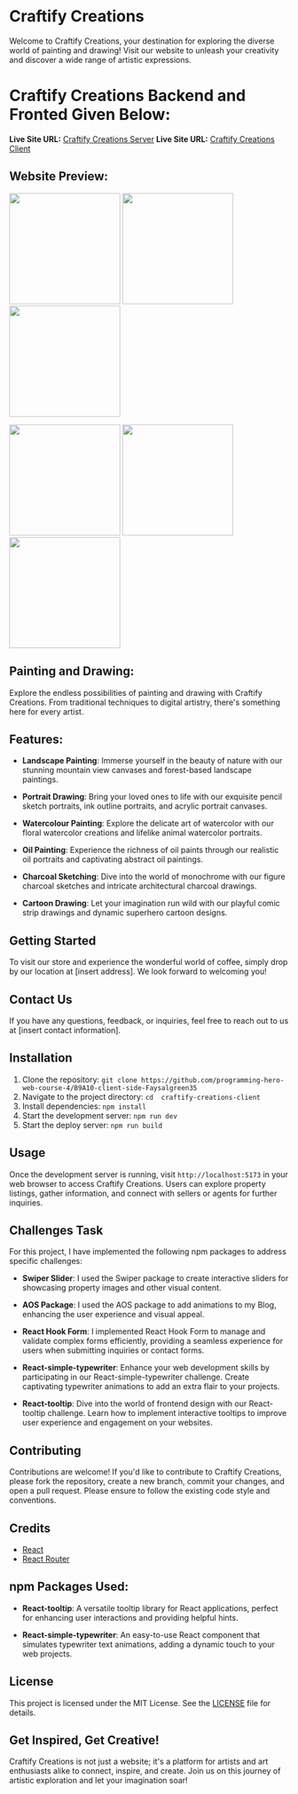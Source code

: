 
# Craftify Creations


Welcome to Craftify Creations, your destination for exploring the diverse world of painting and drawing! Visit our website to unleash your creativity and discover a wide range of artistic expressions. 


# Craftify Creations  Backend and Fronted Given Below:  

**Live Site URL:** [Craftify Creations Server](https://craftify-creations-server.vercel.app)
**Live Site URL:** [Craftify Creations Client](https://craftify-creations.web.app/)
 



## Website Preview:
 

<p float="left">
  <img src="https://i.postimg.cc/cJtfc4zG/craftify.png" width="200" />
  <img src="https://i.postimg.cc/HsLzyHTd/web2.jpg" width="200" /> 
  <img src="https://i.postimg.cc/k4cN2YZ2/web3.jpg" width="200" />
</p>
<p float="left">
  <img src="https://i.postimg.cc/T13VgqMC/web4.jpg" width="200" />
  <img src="https://i.postimg.cc/1RvcPTwT/web5.jpg" width="200" /> 
  <img src="https://i.postimg.cc/0jXpfM9x/web6.jpg" width="200" />  

## Painting and Drawing:

Explore the endless possibilities of painting and drawing with Craftify Creations. From traditional techniques to digital artistry, there's something here for every artist.


## Features:

- **Landscape Painting**: Immerse yourself in the beauty of nature with our stunning mountain view canvases and forest-based landscape paintings.
  
- **Portrait Drawing**: Bring your loved ones to life with our exquisite pencil sketch portraits, ink outline portraits, and acrylic portrait canvases.
  
- **Watercolour Painting**: Explore the delicate art of watercolor with our floral watercolor creations and lifelike animal watercolor portraits.
  
- **Oil Painting**: Experience the richness of oil paints through our realistic oil portraits and captivating abstract oil paintings.
  
- **Charcoal Sketching**: Dive into the world of monochrome with our figure charcoal sketches and intricate architectural charcoal drawings.
  
- **Cartoon Drawing**: Let your imagination run wild with our playful comic strip drawings and dynamic superhero cartoon designs.


## Getting Started
To visit our store and experience the wonderful world of coffee, simply drop by our location at [insert address]. We look forward to welcoming you!

## Contact Us
If you have any questions, feedback, or inquiries, feel free to reach out to us at [insert contact information].


## Installation
1. Clone the repository: `git clone https://github.com/programming-hero-web-course-4/B9A10-client-side-Faysalgreen35`
2. Navigate to the project directory: `cd  craftify-creations-client`
3. Install dependencies: `npm install`
4. Start the development server: `npm run dev`
5. Start the deploy server: `npm run build`

## Usage
Once the development server is running, visit `http://localhost:5173` in your web browser to access Craftify Creations. Users can explore property listings, gather information, and connect with sellers or agents for further inquiries.

## Challenges Task
For this project, I have implemented the following npm packages to address specific challenges:
- **Swiper Slider**: I used the Swiper package to create interactive sliders for showcasing property images and other visual content.
- **AOS Package**: I used the AOS package to add animations to my Blog, enhancing the user experience and visual appeal.
- **React Hook Form**: I implemented React Hook Form to manage and validate complex forms efficiently, providing a seamless experience for users when submitting inquiries or contact forms.

- **React-simple-typewriter**: Enhance your web development skills by participating in our React-simple-typewriter challenge. Create captivating typewriter animations to add an extra flair to your projects.
  
- **React-tooltip**: Dive into the world of frontend design with our React-tooltip challenge. Learn how to implement interactive tooltips to improve user experience and engagement on your websites.



## Contributing
Contributions are welcome! If you'd like to contribute to Craftify Creations, please fork the repository, create a new branch, commit your changes, and open a pull request. Please ensure to follow the existing code style and conventions.

## Credits
- [React](https://reactjs.org/)
- [React Router](https://reactrouter.com/)

 
## npm Packages Used:

- **React-tooltip**: A versatile tooltip library for React applications, perfect for enhancing user interactions and providing helpful hints.
  
- **React-simple-typewriter**: An easy-to-use React component that simulates typewriter text animations, adding a dynamic touch to your web projects.

## License
This project is licensed under the MIT License. See the [LICENSE](LICENSE) file for details.


## Get Inspired, Get Creative!

Craftify Creations is not just a website; it's a platform for artists and art enthusiasts alike to connect, inspire, and create. Join us on this journey of artistic exploration and let your imagination soar!



